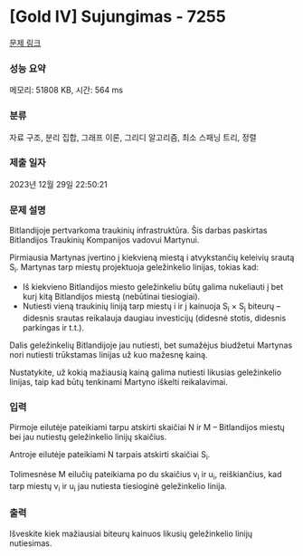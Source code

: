 # [Gold IV] Sujungimas - 7255 

[문제 링크](https://www.acmicpc.net/problem/7255) 

### 성능 요약

메모리: 51808 KB, 시간: 564 ms

### 분류

자료 구조, 분리 집합, 그래프 이론, 그리디 알고리즘, 최소 스패닝 트리, 정렬

### 제출 일자

2023년 12월 29일 22:50:21

### 문제 설명

<p>Bitlandijoje pertvarkoma traukinių infrastruktūra. Šis darbas paskirtas Bitlandijos Traukinių Kompanijos vadovui Martynui.</p>

<p>Pirmiausia Martynas įvertino į kiekvieną miestą i atvykstančių keleivių srautą S<sub>i</sub>. Martynas tarp miestų projektuoja geležinkelio linijas, tokias kad:</p>

<ul>
	<li>Iš kiekvieno Bitlandijos miesto geležinkeliu būtų galima nukeliauti į bet kurį kitą Bitlandijos miestą (nebūtinai tiesiogiai).</li>
	<li>Nutiesti vieną traukinių liniją tarp miestų i ir j kainuoja S<sub>i</sub> × S<sub>j</sub> biteurų – didesnis srautas reikalauja daugiau investicijų (didesnė stotis, didesnis parkingas ir t.t.).</li>
</ul>

<p>Dalis geležinkelių Bitlandijoje jau nutiesti, bet sumažėjus biudžetui Martynas nori nutiesti trūkstamas linijas už kuo mažesnę kainą.</p>

<p>Nustatykite, už kokią mažiausią kainą galima nutiesti likusias geležinkelio linijas, taip kad būtų tenkinami Martyno iškelti reikalavimai.</p>

### 입력 

 <p>Pirmoje eilutėje pateikiami tarpu atskirti skaičiai N ir M – Bitlandijos miestų bei jau nutiestų geležinkelio linijų skaičius.</p>

<p>Antroje eilutėje pateikiami N tarpais atskirti skaičiai S<sub>i</sub>.</p>

<p>Tolimesnėse M eilučių pateikiama po du skaičius v<sub>i</sub> ir u<sub>i</sub>, reiškiančius, kad tarp miestų v<sub>i</sub> ir u<sub>i</sub> jau nutiesta tiesioginė geležinkelio linija.</p>

### 출력 

 <p>Išveskite kiek mažiausiai biteurų kainuos likusių geležinkelio linijų nutiesimas.</p>

